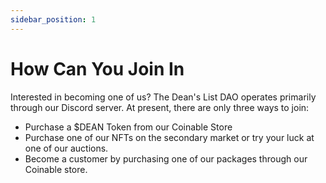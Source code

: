 ```yaml
---
sidebar_position: 1
---
```


# How Can You Join In

Interested in becoming one of us? The Dean's List DAO operates primarily through our Discord server. At present, there are only three ways to join:

- Purchase a $DEAN Token from our Coinable Store
- Purchase one of our NFTs on the secondary market or try your luck at one of our auctions.
- Become a customer by purchasing one of our packages through our Coinable store.
